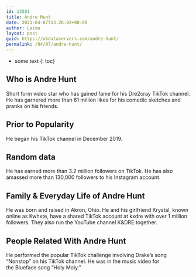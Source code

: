 ```yaml
---
id: 13501
title: Andre Hunt
date: 2021-04-07T13:26:02+00:00
author: Laima
layout: post
guid: https://ukdataservers.com/andre-hunt/
permalink: /04/07/andre-hunt/
---
```


* some text
{: toc}


## Who is Andre Hunt
                  
                  
                  
Short form video star who has gained fame for his Dre2cray TikTok channel. He has garnered more than 61 million likes for his comedic sketches and pranks on his friends.  
                  
              
            
              
            
                
                
                
## Prior to Popularity
                  
                  
                  
He began his TikTok channel in December 2019.
                  
              
            
              
            
                
                
                
## Random data
                  
                  
                  
He has earned more than 3.2 million followers on TikTok. He has also amassed more than 130,000 followers to his Instagram account. 
                  
              
            
              
            
                
                
                
## Family & Everyday Life of Andre Hunt
                  
                  
                  
He was born and raised in Akron, Ohio. He and his girlfriend Krystal, known online as Kwhxte, have a shared TikTok account at kxdre with over 1 million followers. They also run the YouTube channel K&DRE together.
                  
              
            
              
            
                
                
                
## People Related With Andre Hunt
                  
                  
                  
He performed the popular TikTok challenge involving Drake&#8217;s song &#8220;Nonstop&#8221; on his TikTok channel. He was in the music video for the Blueface song &#8220;Holy Moly.&#8221; 
                  
              
            
              
            
                
              
            
              
              
            
            
              
            
          
          
          